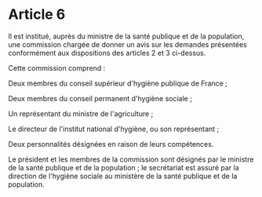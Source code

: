 # Article 6

Il est institué, auprès du ministre de la santé publique et de la population, une commission chargée de donner un avis sur les demandes présentées conformément aux dispositions des articles 2 et 3 ci-dessus.

Cette commission comprend :

Deux membres du conseil supérieur d'hygiène publique de France ;

Deux membres du conseil permanent d'hygiène sociale ;

Un représentant du ministre de l'agriculture ;

Le directeur de l'institut national d'hygiène, ou son représentant ;

Deux personnalités désignées en raison de leurs compétences.

Le président et les membres de la commission sont désignés par le ministre de la santé publique et de la population ; le secrétariat est assuré par la direction de l'hygiène sociale au ministère de la santé publique et de la population.
